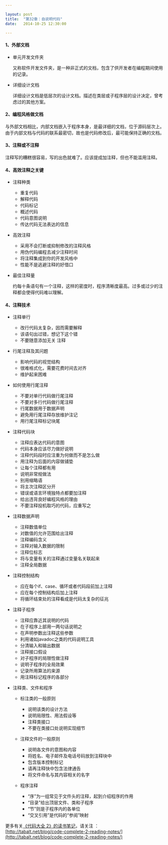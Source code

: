 ```yaml
---

layout: post
title:  "第32章：自说明代码"
date:   2014-10-25 12:30:00

---
```



#### 1、外部文档

* 单元开发文件夹

	又称软件开发文件夹，是一种非正式的文档，包含了供开发者在编程期间使用的记录。

* 详细设计文档

	详细设计文档是低层次的设计文档。描述在类层或子程序层的设计决定，曾考虑过的其他方案。
	

#### 2、编程风格做文档

与外部文档相比，内部文档嵌入于程序本身，是最详细的文档，位于源码层次上。由于内部文档与代码的联系最密切，故也是代码修改后，最可能保持正确的文档。


#### 3、注释或不注释

注释写的糟糕很容易，写的出色就难了。应该提成加注释，但也不能滥用注释。


#### 4、高效注释之关键

* 注释种类

	* 重复代码
	* 解释代码
	* 代码标记
	* 概述代码
	* 代码意图说明
	* 传达代码无法表达的信息
	
* 高效注释

	* 采用不会打断或抑制修改的注释风格
	* 用伪代码编程去减少注释时间
	* 将注释集成到你的开发风格中
	* 性能不是逃避注释的好借口

* 最佳注释量

	约每十条语句有一个注释，这样的密度时，程序清晰度最高。过多或过少的注释都会使得代码难以理解。
	

#### 4、注释技术

* 注释单行

	* 改行代码太复杂，因而需要解释
	* 该语句出过错，想记下这个错
	* 不要随意添加无关	注释

* 行尾注释及其问题

	* 影响代码的视觉结构
	* 很难格式化，需要花费时间去对齐
	* 维护起来困难
	
	
	
* 如何使用行尾注释

	* 不要对单行代码做行尾注释
	* 不要对多行代码做行尾注释
	* 行尾数据用于数据声明
	* 避免用行尾注释存放维护注记
	* 用行尾注释标记块尾
	
* 注释代码块

	* 注释应表达代码的意图
	* 代码本身应该尽力做好说明
	* 注释代码段时应注重为何做而不是怎么做
	* 用注释为后面的内容做铺垫
	* 让每个注释都有用
	* 说明非常规做法
	* 别用缩略语
	* 将主次注释区分开
	* 错误或语言环境独特点都要加注释
	* 给出违背良好编程风格的理由
	* 不要注释投机取巧的代码，应重写之
	
* 注释数据声明

	* 注释数值单位
	* 对数值的允许范围给出注释
	* 注释编码含义
	* 注释对输入数据的限制
	* 注释位标志
	* 将与变量有关的注释通过变量名关联起来
	* 注释全局数据
	
	
* 注释控制结构

	* 应在每个if、case、循环或者代码段前加上注释
	* 应在每个控制结构后加上注释
	* 将循环结束处的注释看成是代码太复杂的征兆
	
	
* 注释子程序

	* 注释应靠近其说明的代码
	* 在子程序上部用一两句话说明之
	* 在声明参数出注释这些参数
	* 利用诸如javadoc之类的代码说明工具
	* 分清输入和输出数据
	* 注释接口假设
	* 对子程序的局限性做注释
	* 说明子程序的全局效果
	* 记录所用算法的来源
	* 用注释标记程序的各部分


* 注释类、文件和程序

	* 标注类的一般原则
	
		* 说明该类的设计方法
		* 说明局限性、用法假设等
		* 注释类接口
		* 不要在类接口处说明实现细节
	
	* 注释文件的一般原则
	
		* 说明各文件的意图和内容
		* 将姓名、电子邮件及电话号码放到注释块中
		* 包含版本控制标记
		* 请再注释快中包含法律通告
		* 将文件命名与其内容相关的名字

	* 程序注释
	
		* “序”为一组常见于文件头的注释，起到介绍程序的作用
		* “目录”给出顶层文件、类和子程序
		* “节”则是子程序内的各单位
		* “交叉引用”是代码的“参阅”映射
		

	

更多有关[《代码大全 2》的读书笔记](http://tabalt.net/blog/code-complete-2-reading-notes/)，请关注 ：  
[http://tabalt.net/blog/code-complete-2-reading-notes/](http://tabalt.net/blog/code-complete-2-reading-notes/)




